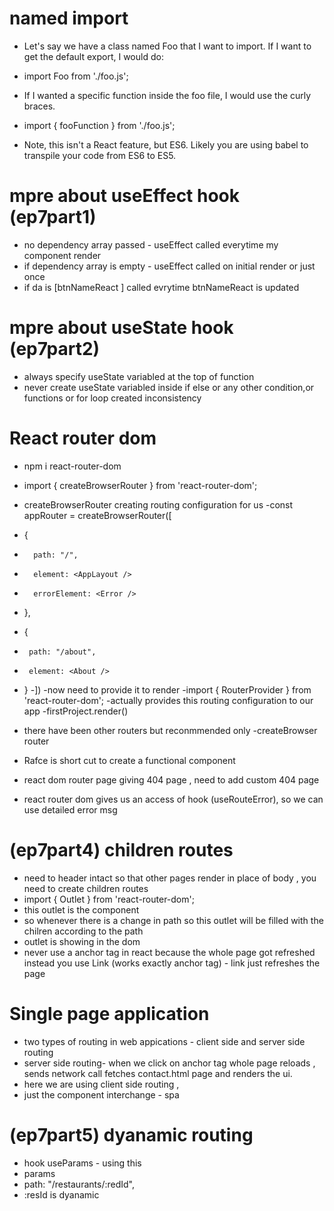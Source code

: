 # named import
- Let's say we have a class named Foo that I want to import. If I want to get the default export, I would do:

- import Foo from './foo.js';
- If I wanted a specific function inside the foo file, I would use the curly braces.

- import { fooFunction } from './foo.js';
- Note, this isn't a React feature, but ES6. Likely you are using babel to transpile your code from ES6 to ES5.


# mpre about useEffect hook (ep7part1)
- no dependency array passed - useEffect called everytime my component render
- if dependency array is empty - useEffect called on initial render or just once
- if da is [btnNameReact ] called evrytime btnNameReact is updated

# mpre about useState hook (ep7part2)
- always specify useState variabled at the top of function
- never create useState variabled inside if else or any other condition,or functions or for loop created inconsistency


# React router dom
- npm i react-router-dom
- import { createBrowserRouter } from 'react-router-dom';
- createBrowserRouter creating routing configuration for us
-const appRouter = createBrowserRouter([
-    {
 -       path: "/",
 -       element: <AppLayout />
 -       errorElement: <Error />
  -  },
  -  {
  -      path: "/about",
  -      element: <About />
 -   }
-])
-now need to provide it to render
-import { RouterProvider } from 'react-router-dom';
-actually provides this routing configuration to our app
-firstProject.render(<RouterProvider router={appRouter} />)

- there have been other routers but reconmmended only -createBrowser router
- Rafce is short cut to create a functional component
- react dom router page giving 404 page , need to add custom 404 page
- react router dom gives us an access of hook (useRouteError), so we can use detailed error msg 

# (ep7part4) children routes
- need to header intact so that other pages render in place of body , you need to create children routes
- import { Outlet } from 'react-router-dom';
- this outlet is the component
- so whenever there is a change in path so this outlet will be filled with the chilren according to the path
- outlet is showing in the dom
- never use a anchor tag in react because the whole page got refreshed instead you use Link (works exactly anchor tag) - link just refreshes the page

# Single page application
- two types of routing in web appications - client side and server side routing
- server side routing- when we click on anchor tag whole page reloads , sends network call fetches contact.html page and renders the ui.
- here we are using client side routing , 
- just the component interchange - spa

# (ep7part5) dyanamic routing
- hook useParams - using this
- params
- path: "/restaurants/:redId",
- :resId is dyanamic